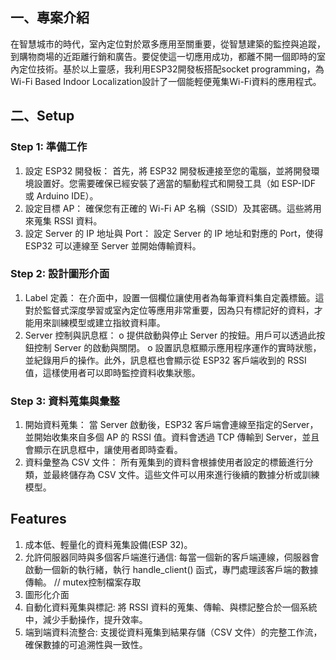 ## 一、專案介紹
在智慧城市的時代，室內定位對於眾多應用至關重要，從智慧建築的監控與追蹤，到購物商場的近距離行銷和廣告。要促使這一切應用成功，都離不開一個即時的室內定位技術。基於以上靈感，我利用ESP32開發板搭配socket programming，為Wi-Fi Based Indoor Localization設計了一個能輕便蒐集Wi-Fi資料的應用程式。

## 二、Setup
### Step 1: 準備工作
1.	設定 ESP32 開發板： 首先，將 ESP32 開發板連接至您的電腦，並將開發環境設置好。您需要確保已經安裝了適當的驅動程式和開發工具（如 ESP-IDF 或 Arduino IDE）。
2.	設定目標 AP： 確保您有正確的 Wi-Fi AP 名稱（SSID）及其密碼。這些將用來蒐集 RSSI 資料。
3.	設定 Server 的 IP 地址與 Port： 設定 Server 的 IP 地址和對應的 Port，使得 ESP32 可以連線至 Server 並開始傳輸資料。

### Step 2: 設計圖形介面
1.	Label 定義： 在介面中，設置一個欄位讓使用者為每筆資料集自定義標籤。這對於監督式深度學習或室內定位等應用非常重要，因為只有標記好的資料，才能用來訓練模型或建立指紋資料庫。
2.	Server 控制與訊息框：
o	提供啟動與停止 Server 的按鈕。用戶可以透過此按鈕控制 Server 的啟動與關閉。
o	設置訊息框顯示應用程序運作的實時狀態，並紀錄用戶的操作。此外，訊息框也會顯示從 ESP32 客戶端收到的 RSSI 值，這樣使用者可以即時監控資料收集狀態。

### Step 3: 資料蒐集與彙整
1.	開始資料蒐集： 當 Server 啟動後，ESP32 客戶端會連線至指定的Server，並開始收集來自多個 AP 的 RSSI 值。資料會透過 TCP 傳輸到 Server，並且會顯示在訊息框中，讓使用者即時查看。
2.	資料彙整為 CSV 文件： 所有蒐集到的資料會根據使用者設定的標籤進行分類，並最終儲存為 CSV 文件。這些文件可以用來進行後續的數據分析或訓練模型。

## Features
1.	成本低、輕量化的資料蒐集設備(ESP 32)。
2.	允許伺服器同時與多個客戶端進行通信: 每當一個新的客戶端連線，伺服器會啟動一個新的執行緒，執行 handle_client() 函式，專門處理該客戶端的數據傳輸。
// mutex控制檔案存取
3.	圖形化介面
4.	自動化資料蒐集與標記: 將 RSSI 資料的蒐集、傳輸、與標記整合於一個系統中，減少手動操作，提升效率。
5.	端到端資料流整合: 支援從資料蒐集到結果存儲（CSV 文件）的完整工作流，確保數據的可追溯性與一致性。